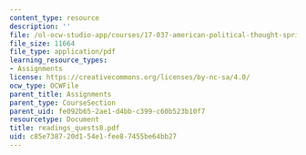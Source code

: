 ```yaml
---
content_type: resource
description: ''
file: /ol-ocw-studio-app/courses/17-037-american-political-thought-spring-2004/c85e738720d154e1fee87455be64bb27_readings_quests8.pdf
file_size: 11664
file_type: application/pdf
learning_resource_types:
- Assignments
license: https://creativecommons.org/licenses/by-nc-sa/4.0/
ocw_type: OCWFile
parent_title: Assignments
parent_type: CourseSection
parent_uid: fe092b65-2ae1-d4bb-c399-c60b523b10f7
resourcetype: Document
title: readings_quests8.pdf
uid: c85e7387-20d1-54e1-fee8-7455be64bb27
---
```

